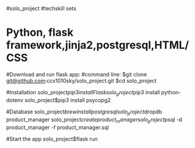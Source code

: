 #
#solo_project
#techskill sets
# Python, flask framework,jinja2,postgresql,HTML/CSS

#Download and run flask app:
#command line:
$git clone git@github.com:ccx1010sky/solo_project.git
$cd solo_project

#Installation
solo_project$pip3 install Flask
solo_project$pip3 install python-dotenv
solo_project$pip3 install psycopg2

#Database
solo_project$brew install postgresql
solo_project$dropdb product_manager
solo_project$create product_manager
solo_project$psql -d product_manager -f product_manager.sql

#Start the app
solo_project$flask run






